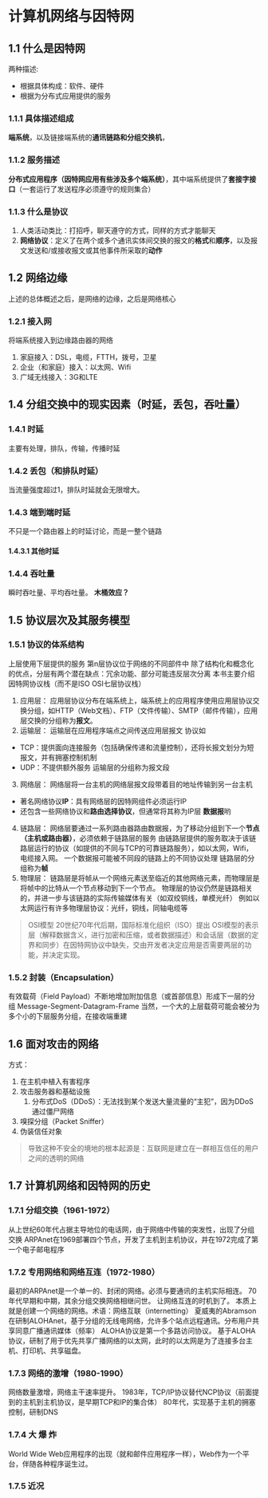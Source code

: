 # 计算机网络与因特网
## 1.1 什么是因特网
两种描述:
- 根据具体构成：软件、硬件
- 根据为分布式应用提供的服务
### 1.1.1 具体描述组成
**端系统**，以及链接端系统的**通讯链路和分组交换机**，
### 1.1.2 服务描述
**分布式应用程序（因特网应用有些涉及多个端系统）**，其中端系统提供了**套接字接口**（一套运行了发送程序必须遵守的规则集合）
### 1.1.3 什么是协议
1. 人类活动类比：打招呼，聊天遵守的方式，同样的方式才能聊天
2. **网络协议**：定义了在两个或多个通讯实体间交换的报文的**格式**和**顺序**，以及报文发送和/或接收报文或其他事件所采取的**动作**
## 1.2 网络边缘
上述的总体概述之后，是网络的边缘，之后是网络核心
### 1.2.1 接入网
将端系统接入到边缘路由器的网络
1. 家庭接入：DSL，电缆，FTTH，拨号，卫星
2. 企业（和家庭）接入：以太网、Wifi
3. 广域无线接入：3G和LTE


## 1.4 分组交换中的现实因素（时延，丢包，吞吐量）
### 1.4.1 时延
主要有处理，排队，传输，传播时延
### 1.4.2 丢包（和排队时延）
当流量强度超过1，排队时延就会无限增大。
### 1.4.3 端到端时延
不只是一个路由器上的时延讨论，而是一整个链路
#### 1.4.3.1 其他时延
### 1.4.4 吞吐量
瞬时吞吐量、平均吞吐量。
**木桶效应？**
## 1.5 协议层次及其服务模型
### 1.5.1 协议的体系结构
上层使用下层提供的服务
第n层协议位于网络的不同部件中
除了结构化和概念化的优点，分层有两个潜在缺点：冗余功能、部分可能违反层次分离
本书主要介绍因特网协议栈（而不是ISO OSI七层协议栈）
1. 应用层：
应用层协议分布在端系统上，端系统上的应用程序使用应用层协议交换分组，如HTTP（Web文档）、FTP（文件传输）、SMTP（邮件传输），应用层交换的分组称为**报文**。
2. 运输层：
运输层在应用程序端点之间传送应用层报文
协议如
- TCP：提供面向连接服务（包括确保传递和流量控制），还将长报文划分为短报文，并有拥塞控制机制
- UDP：不提供额外服务
运输层的分组称为报文段
3. 网络层：
网络层将一台主机的网络层报文段带着目的地址传输到另一台主机
- 著名网络协议**IP**：具有网络层的因特网组件必须运行IP
- 还包含一些网络协议和**路由选择协议**，但通常将其称为IP层
**数据报**哟
4. 链路层：
网络层要通过一系列路由器路由数据报，为了移动分组到下一个**节点（主机或路由器）**，必须依赖于链路层的服务
由链路层提供的服务取决于该链路层运行的协议（如提供的不同与TCP的可靠链路服务），如以太网，Wifi，电缆接入网。
一个数据报可能被不同段的链路上的不同协议处理
链路层的分组称为**帧**
5. 物理层：
链路层是将帧从一个网络元素送至临近的其他网络元素，而物理层是将帧中的比特从一个节点移动到下一个节点。
物理层的协议仍然是链路相关的，并进一步与该链路的实际传输媒体有关（如双绞铜线，单模光纤）
例如以太网运行有许多物理层协议：光纤，铜线，同轴电缆等
> OSI模型
> 20世纪70年代后期，国际标准化组织（ISO）提出
> OSI模型的表示层（解释数据含义，进行加密和压缩，或者数据描述）和会话层（数据的定界和同步）在因特网协议中缺失，交由开发者决定应用是否需要两层的功能，并决定实现。

### 1.5.2 封装（Encapsulation）
有效载荷（Field Payload）不断地增加附加信息（或首部信息）形成下一层的分组
Message-Segment-Datagram-Frame
当然，一个大的上层载荷可能会被分为多个小的下层服务分组，在接收端重建
## 1.6 面对攻击的网络
方式：
1. 在主机中植入有害程序
2. 攻击服务器和基础设施
    1. 分布式DoS（DDoS）：无法找到某个发送大量流量的“主犯”，因为DDoS通过僵尸网络
3. 嗅探分组（Packet Sniffer）
4. 伪装信任对象

> 导致这种不安全的境地的根本起源是：互联网是建立在一群相互信任的用户之间的透明的网络

## 1.7 计算机网络和因特网的历史
### 1.7.1 分组交换（1961-1972）
从上世纪60年代占据主导地位的电话网，由于网络中传输的突发性，出现了分组交换
ARPAnet在1969部署四个节点，开发了主机到主机协议，并在1972完成了第一个电子邮电程序
### 1.7.2 专用网络和网络互连（1972-1980）
最初的ARPAnet是一个单一的、封闭的网络。必须与要通讯的主机实际相连。
70年代早期和中期，其余分组交换网络相继问世。
让网络互连的时机到了。
本质上就是创建一个网络的网络。术语：网络互联（internetting）
夏威夷的Abramson在研制ALOHAnet，基于分组的无线电网络，允许多个站点远程通讯。分布用户共享同意广播通讯媒体（频率）
ALOHA协议是第一个多路访问协议。
基于ALOHA协议，研制了用于优先共享广播网络的以太网，此时的以太网是为了连接多台主机、打印机、共享磁盘。

### 1.7.3 网络的激增（1980-1990）
网络数量激增，网络主干速率提升。
1983年，TCP/IP协议替代NCP协议（前面提到的主机到主机协议，是早期TCP和IP的集合体）
80年代，实现基于主机的拥塞控制，研制DNS
### 1.7.4 大 爆 炸
World Wide Web应用程序的出现（就和邮件应用程序一样），Web作为一个平台，伴随各种程序诞生过。
### 1.7.5 近况
